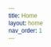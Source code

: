 ```yaml
---
title: Home
layout: home
nav_order: 1
---
```


<!DOCTYPE html>
<html lang="en">
<head>
    <meta charset="UTF-8">
    <meta name="viewport" content="width=device-width, initial-scale=1.0">
    <link rel="stylesheet" href="style.css">
    <title>Animated Flex Cards</title>
    <style>
        * {
            box-sizing: border-box;
            margin: 0;
            padding: 0;
            font-family: Arial, Helvetica, sans-serif;
        }

        body {
            background-color: #eeeeea;
        }

        .wrapper {
            width: 100%;
            height: 100vh;
            display: flex;
            align-items: center;
            justify-content: center;
        }

        .container {
            height: 400px;
            display: flex;
            flex-wrap: nowrap;
            justify-content: start;
        }

        .card {
            width: 80px;
            border-radius: .75rem;
            background-size: cover;
            cursor: pointer;
            overflow: hidden;
            border-radius: 2rem;
            margin: 0 10px;
            display: flex;
            align-items: flex-end;
            transition: .6s cubic-bezier(.28,-0.03,0,.99);
            box-shadow: 0px 10px 30px -5px rgba(0,0,0,0.8);
        }

        .card > .row {
            color: white;
            display: flex;
            flex-wrap: nowrap;
        }

        .card > .row > .icon {
            background: #223;
            color: white;
            border-radius: 50%;
            width: 50px;
            display: flex;
            justify-content: center;
            align-items: center;
            margin: 15px;
        }

        .card > .row > .description {
            display: flex;
            justify-content: center;
            flex-direction: column;
            overflow: hidden;
            height: 80px;
            width: 520px;
            opacity: 0;
            transform: translateY(30px);
            transition-delay: .3s;
            transition: all .3s ease;
        }

        .description p {
            color: #b0b0ba;
            padding-top: 5px;
        }

        .description h4 {
            text-transform: uppercase;
        }

        input {
            display: none;
        }

        input:checked + label {
            width: 600px;
        }

        input:checked + label .description {
            opacity: 1 !important;
            transform: translateY(0) !important;
        }

        .card[for="c1"] {
            background-image: url('./img1.jpeg');
        }
        .card[for="c2"] {
            background-image: url('./img2.jpeg');
        }
        .card[for="c3"] {
            background-image: url('./img3.jpeg');
        }
        .card[for="c4"] {
            background-image: url('./img4.jpeg');
        }
    </style>
</head>
<body>
    <div class="wrapper">
        <div class="container">
            <input type="radio" name="slide" id="c1" checked>
            <label for="c1" class="card">
                <div class="row">
                    <div class="icon">1</div>
                    <div class="description">
                        <h4>Winter</h4>
                        <p>Winter has so much to offer - creative activities</p>
                    </div>
                </div>
            </label>
            <input type="radio" name="slide" id="c2">
            <label for="c2" class="card">
                <div class="row">
                    <div class="icon">2</div>
                    <div class="description">
                        <h4>Digital Technology</h4>
                        <p>Gets better every day - stay tuned</p>
                    </div>
                </div>
            </label>
            <input type="radio" name="slide" id="c3">
            <label for="c3" class="card">
                <div class="row">
                    <div class="icon">3</div>
                    <div class="description">
                        <h4>Globalization</h4>
                        <p>Help people all over the world</p>
                    </div>
                </div>
            </label>
            <input type="radio" name="slide" id="c4">
            <label for="c4" class="card">
                <div class="row">
                    <div class="icon">4</div>
                    <div class="description">
                        <h4>New technologies</h4>
                        <p>Space engineering becomes more and more advanced</p>
                    </div>
                </div>
            </label>
        </div>
    </div>
</body>
</html>
